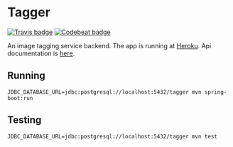 # Tagger

[![Travis badge](https://travis-ci.org/jgke/tagger.svg?branch=master)](https://travis-ci.org/jgke/tagger)
[![Codebeat badge](https://codebeat.co/badges/37b5241f-87f1-4d42-9b39-05fb3abfc61f)](https://codebeat.co/projects/github-com-jgke-tagger)

An image tagging service backend. The app is running at [Heroku](http://tagger.jgke.fi).
Api documentation is [here](http://tagger.jgke.fi/swagger-ui).

## Running

```
JDBC_DATABASE_URL=jdbc:postgresql://localhost:5432/tagger mvn spring-boot:run
```

## Testing

```
JDBC_DATABASE_URL=jdbc:postgresql://localhost:5432/tagger mvn test
```
